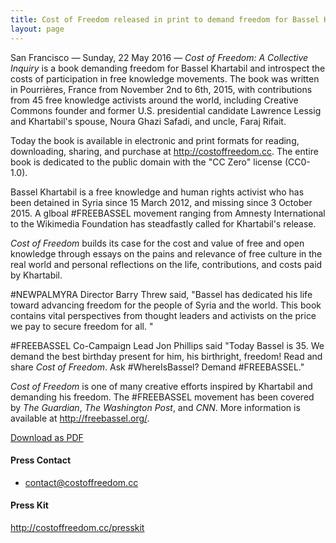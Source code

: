 ```yaml
---
title: Cost of Freedom released in print to demand freedom for Bassel Khartabil and introspect the costs of participation in free knowledge movements
layout: page
---
```




San Francisco — Sunday, 22 May 2016 — *Cost of Freedom: A Collective Inquiry* is a book demanding freedom for Bassel Khartabil and introspect the costs of participation in free knowledge movements. The book was written in Pourrières, France from November 2nd to 6th, 2015, with contributions from 45 free knowledge activists around the world, including Creative Commons founder and former U.S. presidential candidate Lawrence Lessig and Khartabil's spouse, Noura Ghazi Safadi, and uncle, Faraj Rifait.

Today the book is available in electronic and print formats for reading, downloading, sharing, and purchase at <http://costoffreedom.cc>. The entire book is dedicated to the public domain with the "CC Zero" license (CC0-1.0).

Bassel Khartabil is a free knowledge and human rights activist who has been detained in Syria since 15 March 2012, and missing since 3 October 2015. A glboal #FREEBASSEL movement ranging from Amnesty International to the Wikimedia Foundation has steadfastly called for Khartabil's release.

*Cost of Freedom* builds its case for the cost and value of free and open knowledge through essays on the pains and relevance of free culture in the real world and personal reflections on the life, contributions, and costs paid by Khartabil.

&#35;NEWPALMYRA Director Barry Threw said, "Bassel has dedicated his life toward advancing freedom for the people of Syria and the world. This book contains vital perspectives from thought leaders and activists on the price we pay to secure freedom for all. "

&#35;FREEBASSEL Co-Campaign Lead Jon Phillips said "Today Bassel is 35. We demand the best birthday present for him, his birthright, freedom! Read and share *Cost of Freedom*. Ask #WhereIsBassel? Demand #FREEBASSEL."

*Cost of Freedom* is one of many creative efforts inspired by Khartabil and demanding his freedom. The #FREEBASSEL movement has been covered by *The Guardian*, *The Washington Post*, and *CNN*. More information is available at <http://freebassel.org/>.

<a class="button button-download no-print" href="javascript:if(window.print)window.print()">Download as PDF</a>

#### Press Contact

- contact@costoffreedom.cc

#### Press Kit

<http://costoffreedom.cc/presskit>
